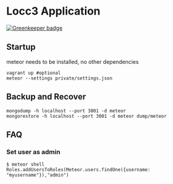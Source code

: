 # Locc3 Application

[![Greenkeeper badge](https://badges.greenkeeper.io/morbidick/loc3.svg)](https://greenkeeper.io/)

## Startup
meteor needs to be installed, no other dependencies
````
vagrant up #optional
meteor --settings private/settings.json
````

## Backup and Recover
````
mongodump -h localhost --port 3001 -d meteor
mongorestore -h localhost --port 3001 -d meteor dump/meteor
````

## FAQ
### Set user as admin
````
$ meteor shell
Roles.addUsersToRoles(Meteor.users.findOne({username: "myusername"}),"admin")
````

